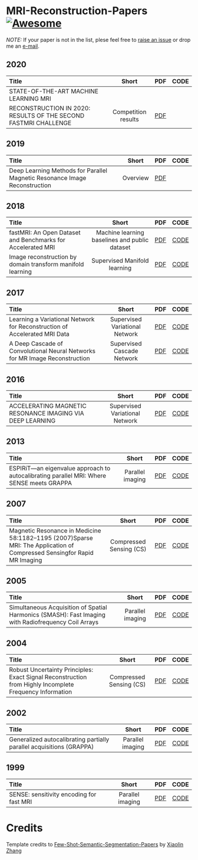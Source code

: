 # MRI-Reconstruction-Papers [![Awesome](https://awesome.re/badge.svg)](https://awesome.re)

*NOTE:* If your paper is not in the list, plese feel free to [raise an issue](https://github.com/jkkronk/MRI-Reconstruction-Papers/issues) or drop me an [e-mail](mailto:jonatank@ee.ethz.ch?subject=[GitHub]%mri_recon%papers).

## 2020
| Title | Short | PDF | CODE |
| :-----|:---:|:---:|:----:|
| STATE-OF-THE-ART MACHINE LEARNING MRI
RECONSTRUCTION IN 2020: RESULTS OF THE SECOND FASTMRI CHALLENGE | Competition results | [PDF](https://hal.archives-ouvertes.fr/hal-03066150/document) | |


## 2019
| Title | Short | PDF | CODE |
| :-----|:---:|:---:|:----:|
| Deep Learning Methods for Parallel Magnetic Resonance Image Reconstruction | Overview | [PDF](https://arxiv.org/pdf/1904.01112.pdf) | |

## 2018
| Title | Short | PDF | CODE |
| :-----|:---:|:---:|:----:|
| fastMRI: An Open Dataset and Benchmarks for Accelerated MRI | Machine learning baselines and public dataset | [PDF](https://arxiv.org/pdf/1811.08839.pdf) | [CODE](https://github.com/facebookresearch/fastMRI/) |
|  Image reconstruction by domain transform manifold learning | Supervised Manifold learning | [PDF](https://arxiv.org/pdf/1704.08841.pdf) | [CODE](https://github.com/chongduan/MRI-AUTOMAP) |

## 2017
| Title | Short | PDF | CODE |
| :-----|:---:|:---:|:----:|
| Learning a Variational Network for Reconstruction of Accelerated MRI Data | Supervised Variational Network | [PDF](https://arxiv.org/pdf/1704.00447.pdf) | [CODE](https://github.com/VLOGroup/mri-variationalnetwork) |
| A Deep Cascade of Convolutional Neural Networks for MR Image Reconstruction | Supervised Cascade Network | [PDF](https://arxiv.org/pdf/1703.00555.pdf) | [CODE](https://github.com/js3611/Deep-MRI-Reconstruction) |

## 2016
| Title | Short | PDF | CODE |
| :-----|:---:|:---:|:----:|
| ACCELERATING MAGNETIC RESONANCE IMAGING VIA DEEP LEARNING | Supervised Variational Network | [PDF](https://www.ncbi.nlm.nih.gov/pmc/articles/PMC6839781/) | [CODE](--) |

## 2013
| Title | Short | PDF | CODE |
| :-----|:---:|:---:|:----:|
| ESPIRiT—an eigenvalue approach to autocalibrating parallel MRI: Where SENSE meets GRAPPA | Parallel imaging | [PDF](https://onlinelibrary.wiley.com/doi/epdf/10.1002/mrm.24751) | [CODE](https://github.com/mikgroup/sigpy) |

## 2007
| Title | Short | PDF | CODE |
| :-----|:---:|:---:|:----:|
| Magnetic Resonance in Medicine 58:1182–1195 (2007)Sparse MRI: The Application of Compressed Sensingfor Rapid MR Imaging | Compressed Sensing (CS) | [PDF](https://onlinelibrary.wiley.com/doi/epdf/10.1002/mrm.21391) | [CODE](https://github.com/peng-cao/mripy) |

## 2005
| Title | Short | PDF | CODE |
| :-----|:---:|:---:|:----:|
| Simultaneous Acquisition of Spatial Harmonics (SMASH): Fast Imaging with Radiofrequency Coil Arrays | Parallel imaging | [PDF](https://onlinelibrary.wiley.com/doi/epdf/10.1002/mrm.1910380414) | [CODE](--) |

## 2004
| Title | Short | PDF | CODE |
| :-----|:---:|:---:|:----:|
| Robust Uncertainty Principles: Exact Signal Reconstruction from Highly Incomplete Frequency Information | Compressed Sensing (CS) | [PDF](https://arxiv.org/pdf/math/0409186.pdf) | [CODE](https://github.com/peng-cao/mripy) |

## 2002
| Title | Short | PDF | CODE |
| :-----|:---:|:---:|:----:|
| Generalized autocalibrating partially parallel acquisitions (GRAPPA) | Parallel imaging | [PDF](https://onlinelibrary.wiley.com/doi/full/10.1002/mrm.10171?sid=nlm%3Apubmed) | [CODE](https://github.com/tetianadadakova/Tutorial-MRI-Reconstruction-Using-GRAPPA) |


## 1999
| Title | Short | PDF | CODE |
| :-----|:---:|:---:|:----:|
| SENSE: sensitivity encoding for fast MRI | Parallel imaging | [PDF](https://onlinelibrary.wiley.com/doi/epdf/10.1002/%28SICI%291522-2594%28199911%2942%3A5%3C952%3A%3AAID-MRM16%3E3.0.CO%3B2-S) | [CODE](https://github.com/mikgroup/sigpy) |

# Credits 
Template credits to [Few-Shot-Semantic-Segmentation-Papers](https://github.com/xiaomengyc/Few-Shot-Semantic-Segmentation-Papers) by [Xiaolin Zhang](https://github.com/xiaomengyc) 
